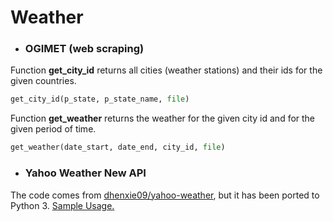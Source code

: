 # Weather 

* ### OGIMET (web scraping)

Function **get_city_id** returns all cities (weather stations) and their ids for the given countries.
```python
get_city_id(p_state, p_state_name, file)
```

Function **get_weather** returns the weather for the given city id and for the given period of time.
```python
get_weather(date_start, date_end, city_id, file)
```


* ### Yahoo Weather New API

The code comes from [dhenxie09/yahoo-weather](https://github.com/dhenxie09/yahoo-weather), but it has been ported to Python 3.
[Sample Usage.](https://github.com/dhenxie09/yahoo-weather)

